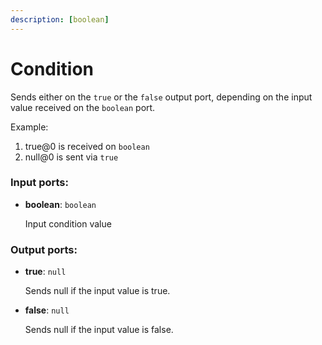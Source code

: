 ```yaml
---
description: [boolean]
---
```


# Condition

Sends either on the `true` or the `false` output port, depending on the input value received on the `boolean` port.

Example:

1. true@0 is received on `boolean`
2. null@0 is sent via `true`

### Input ports:

* __boolean__: `boolean`

    Input condition value

### Output ports:

* __true__: `null`

    Sends null if the input value is true.


* __false__: `null`

    Sends null if the input value is false.

